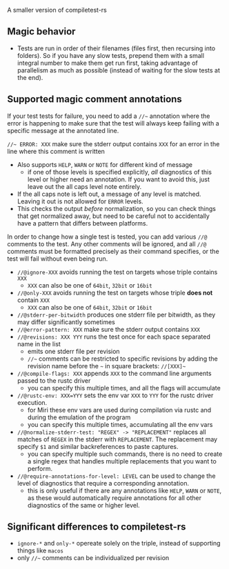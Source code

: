 A smaller version of compiletest-rs

## Magic behavior

* Tests are run in order of their filenames (files first, then recursing into folders).
  So if you have any slow tests, prepend them with a small integral number to make them get run first, taking advantage of parallelism as much as possible (instead of waiting for the slow tests at the end).

## Supported magic comment annotations

If your test tests for failure, you need to add a `//~` annotation where the error is happening
to make sure that the test will always keep failing with a specific message at the annotated line.

`//~ ERROR: XXX` make sure the stderr output contains `XXX` for an error in the line where this comment is written

* Also supports `HELP`, `WARN` or `NOTE` for different kind of message
    * if one of those levels is specified explicitly, *all* diagnostics of this level or higher need an annotation. If you want to avoid this, just leave out the all caps level note entirely.
* If the all caps note is left out, a message of any level is matched. Leaving it out is not allowed for `ERROR` levels.
* This checks the output *before* normalization, so you can check things that get normalized away, but need to
    be careful not to accidentally have a pattern that differs between platforms.

In order to change how a single test is tested, you can add various `//@` comments to the test.
Any other comments will be ignored, and all `//@` comments must be formatted precisely as
their command specifies, or the test will fail without even being run.

* `//@ignore-XXX` avoids running the test on targets whose triple contains `XXX`
    * `XXX` can also be one of `64bit`, `32bit` or `16bit`
* `//@only-XXX` avoids running the test on targets whose triple **does not** contain `XXX`
    * `XXX` can also be one of `64bit`, `32bit` or `16bit`
* `//@stderr-per-bitwidth` produces one stderr file per bitwidth, as they may differ significantly sometimes
* `//@error-pattern: XXX` make sure the stderr output contains `XXX`
* `//@revisions: XXX YYY` runs the test once for each space separated name in the list
    * emits one stderr file per revision
    * `//~` comments can be restricted to specific revisions by adding the revision name before the `~` in square brackets: `//[XXX]~`
* `//@compile-flags: XXX` appends `XXX` to the command line arguments passed to the rustc driver
    * you can specify this multiple times, and all the flags will accumulate
* `//@rustc-env: XXX=YYY` sets the env var `XXX` to `YYY` for the rustc driver execution.
    * for Miri these env vars are used during compilation via rustc and during the emulation of the program
    * you can specify this multiple times, accumulating all the env vars
* `//@normalize-stderr-test: "REGEX" -> "REPLACEMENT"` replaces all matches of `REGEX` in the stderr with `REPLACEMENT`. The replacement may specify `$1` and similar backreferences to paste captures.
    * you can specify multiple such commands, there is no need to create a single regex that handles multiple replacements that you want to perform.
* `//@require-annotations-for-level: LEVEL` can be used to change the level of diagnostics that require a corresponding annotation.
    * this is only useful if there are any annotations like `HELP`, `WARN` or `NOTE`, as these would automatically require annotations for all other diagnostics of the same or higher level.

## Significant differences to compiletest-rs

* `ignore-*` and `only-*` opereate solely on the triple, instead of supporting things like `macos`
* only `//~` comments can be individualized per revision
